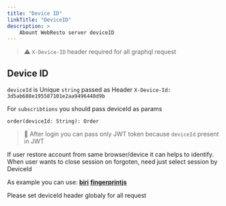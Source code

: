 ```yaml
---
title: "Device ID"
linkTitle: "DeviceID"
description: >
    Abount WebResto server deviceID 
---
```



> ⚠️ `X-Device-ID`  header required for all graphql request

## Device ID

`deviceId` is Unique `string` passed as Header `X-Device-Id: 3d5ab688e195587101e2aa9496448d9b`

For `subscribtions` you should pass deviceId as params 

```gql
order(deviceId: String): Order
```

> 🧠 After login you can pass only JWT token because `deviceId` present in JWT

If user restore account from same browser/device it can helps to identify. When user wants to close session on forgoten, need just select session by DeviceId

As example you can use:
[**biri**](https://github.com/dashersw/biri)
[**fingerprintjs**](https://fingerprintjs.github.io/fingerprintjs/)


Please set deviceId header globaly for all request